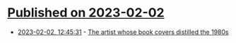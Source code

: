 # [Published on 2023-02-02](index.md)

* [2023-02-02, 12:45:31](https://news.ycombinator.com/item?id=34625772) - [The artist whose book covers distilled the 1980s](https://www.newyorker.com/books/page-turner/the-artist-whose-book-covers-distilled-the-nineteen-eighties)
